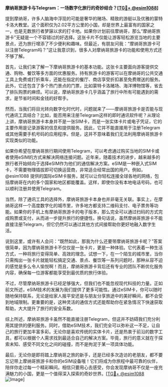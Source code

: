 **摩纳哥旅游卡与Telegram：一场数字化旅行的奇妙结合？[[TG💪+ @esim1088](https://t.me/s/esim1088)]**

提到摩纳哥，许多人脑海中浮现的可能是奢华的赌场、精致的游艇以及优雅的蒙特卡洛大教堂。这个面积仅为2.02平方公里的小国，却是世界上最富有的国家之一，也是无数旅行者梦寐以求的打卡地。如果你计划前往摩纳哥，那么“摩纳哥旅游卡”无疑是一个不容错过的好选择。这张卡片不仅能让游客轻松游览当地的主要景点，还为旅行增添了不少便利和趣味。但最近，有朋友问我：“摩纳哥旅游卡可以注册Telegram吗？”这让我意识到，很多人对摩纳哥旅游卡的功能和使用方式还不够了解。

首先，让我们来了解一下摩纳哥旅游卡的基本功能。这张卡主要面向游客提供交通、购物、餐饮等多方面的优惠服务。持有旅游卡的游客可以在摩纳哥的公共交通工具上免费或打折乘车，还能在指定的餐厅、商店享受折扣甚至免费赠送的服务。此外，它还包含了多个热门景点的门票，比如蒙特卡洛赌场、海洋博物馆等，省去了排队购票的麻烦。可以说，摩纳哥旅游卡几乎涵盖了旅行中所有可能遇到的需求，是节省时间和金钱的好帮手。

然而，当我们将目光转向数字化时代时，问题就来了——摩纳哥旅游卡是否能与现代通讯工具结合？比如，能否用来注册Telegram这样的即时通讯软件呢？从理论上讲，摩纳哥旅游卡本身并不是一张SIM卡，而是一张实体卡片或电子凭证，它的主要作用是记录游客的信息和提供服务。因此，它并不能直接用于注册Telegram或其他需要手机号码的应用程序。但是，这并不意味着我们无法利用摩纳哥旅游卡实现类似的功能。

如果你希望在摩纳哥旅行期间使用Telegram，可以考虑通过购买当地的SIM卡或者使用eSIM的方式来解决网络连接问题。近年来，随着技术的进步，越来越多的旅行者开始倾向于选择eSIM作为他们的通信解决方案。eSIM是一种嵌入式SIM卡，不需要物理插拔即可切换运营商，非常适合经常出国的用户。例如，@esim1088 提供的国际eSIM卡服务，就可以让你轻松连接全球各地的网络，包括摩纳哥在内的多个国家和地区都能覆盖。这样，即使你没有本地电话号码，也可以顺利注册并使用Telegram。

当然，除了通讯工具的选择外，摩纳哥旅游卡本身也并非毫无关联。事实上，在摩纳哥这样一个高度数字化的城市里，许多地方都支持二维码支付、电子票务等功能。如果你的手机上有摩纳哥旅游卡的电子版本，那么完全可以通过扫码的方式完成购票或支付，从而进一步提升旅行的便捷性。换句话说，虽然摩纳哥旅游卡不能直接注册Telegram，但它仍然可以通过其他方式间接帮助你更好地融入数字生活。

说到这里，或许有人会问：“既然如此，那我为什么还要带摩纳哥旅游卡呢？”答案很简单，因为摩纳哥旅游卡不仅仅是一张卡片，更是一种体验。它代表着一种生活方式，一种将旅行变得简单、高效的理念。试想一下，在一个陌生的城市里，当你只需掏出一张卡片就能轻松搞定交通、景点、餐饮等一系列问题时，那种从容不迫的感觉是多么令人愉悦啊！而且，摩纳哥旅游卡背后还有专业的团队不断优化服务内容，确保每一位游客都能享受到最优质的旅行体验。

不过，尽管摩纳哥旅游卡已经足够强大，但我们也不能忽视现代科技的力量。正如前文所述，eSIM技术的发展为我们提供了更多可能性。通过eSIM卡，你可以随时随地保持联系，无论是给家人报平安还是与朋友分享旅途中的美好瞬间，都不会受到地域限制。更重要的是，这种灵活的通信方式还能帮助你在紧急情况下快速获取帮助，大大提升了旅行的安全系数。

综上所述，摩纳哥旅游卡虽然不能直接注册Telegram，但这并不妨碍我们充分利用其提供的便利服务。同时，借助eSIM技术，我们完全可以弥补这一不足，让自己的旅行更加丰富多彩。无论你是喜欢传统的实体卡片，还是热衷于前沿的数字工具，都可以根据个人需求找到最适合自己的解决方案。毕竟，旅行的意义就在于探索未知、感受不同文化之间的碰撞，而不是拘泥于某一项具体功能。

最后，无论你是即将踏上摩纳哥之旅的新手，还是已经多次造访的老朋友，都不要忘记带上摩纳哥旅游卡和你的eSIM设备哦！它们将成为你旅程中最可靠的伙伴，陪伴你走过每一个精彩瞬间。相信只要用心去感受，你会发现摩纳哥不仅是一座充满魅力的小国，更是一个值得深入探索的奇妙世界。[[TG💪+ @esim1088](https://t.me/s/esim1088) ![Image](https://i.postimg.cc/4NQfJmqS/Snipaste-2025-05-13-00-14-12.png)]